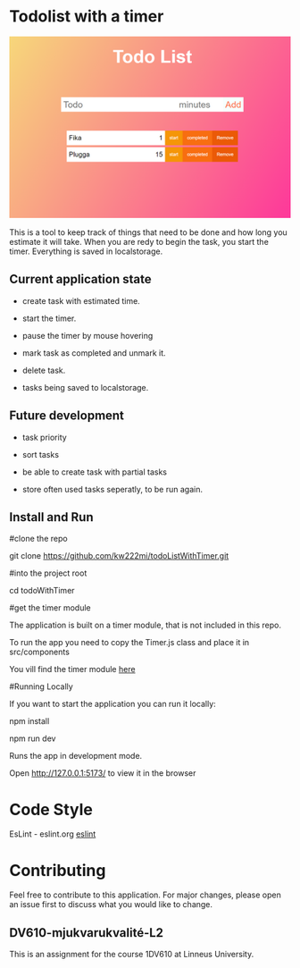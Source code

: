 # Todolist with a timer

![the application](/todoWithTimer/img_test/App_50.png)

This is a tool to keep track of things that need to be done and how long you estimate it will take.
When you are redy to begin the task, you start the timer. Everything is saved in localstorage.

## Current application state

- create task with estimated time.

- start the timer.

- pause the timer by mouse hovering

- mark task as completed and unmark it.

- delete task.

- tasks being saved to localstorage.

## Future development

- task priority

- sort tasks

- be able to create task with partial tasks

- store often used tasks seperatly, to be run again.


## Install and Run

#clone the repo

git clone https://github.com/kw222mi/todoListWithTimer.git

#into the project root

cd todoWithTimer

#get the timer module

The application is built on a timer module, that is not included in this repo.

To run the app you need to copy the Timer.js class and place it in src/components

You vill find the timer module [here](https://github.com/kw222mi/time_component/blob/main/time_component/time_component/src/Timer.js)

#Running Locally

If you want to start the application you can run it locally:

npm install

npm run dev

Runs the app in development mode.

Open http://127.0.0.1:5173/ to view it in the browser



# Code Style

EsLint - eslint.org
[eslint](https://img.shields.io/badge/code_style-standard-brightgreen.svg)

# Contributing

Feel free to contribute to this application. For major changes, 
please open an issue first to discuss what you would like to change.

## DV610-mjukvarukvalité-L2

This is an assignment for the course 1DV610 at Linneus University.
